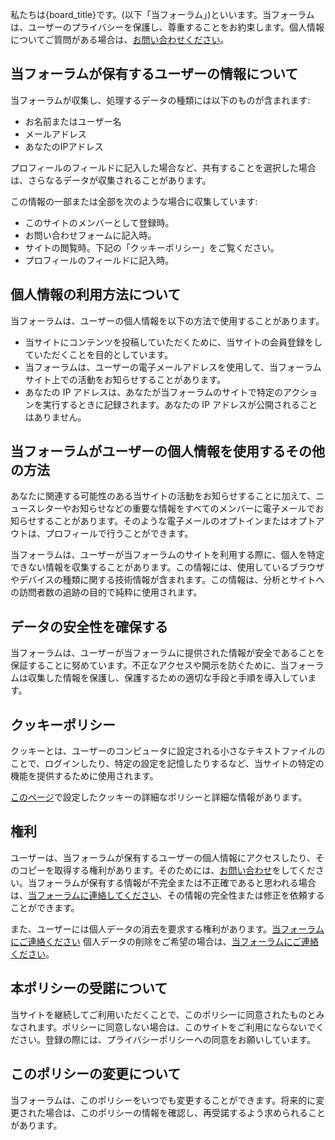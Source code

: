 私たちは{board_title}です。(以下「当フォーラム」)といいます。当フォーラムは、ユーザーのプライバシーを保護し、尊重することをお約束します。個人情報についてご質問がある場合は、[お問い合わせください]({contactUrl})。

## 当フォーラムが保有するユーザーの情報について

当フォーラムが収集し、処理するデータの種類には以下のものが含まれます:

*   お名前またはユーザー名
*   メールアドレス
*   あなたのIPアドレス

プロフィールのフィールドに記入した場合など、共有することを選択した場合は、さらなるデータが収集されることがあります。

この情報の一部または全部を次のような場合に収集しています:

*   このサイトのメンバーとして登録時。
*   お問い合わせフォームに記入時。
*   サイトの閲覧時。下記の「クッキーポリシー」をご覧ください。
*   プロフィールのフィールドに記入時。

## 個人情報の利用方法について

当フォーラムは、ユーザーの個人情報を以下の方法で使用することがあります。

*   当サイトにコンテンツを投稿していただくために、当サイトの会員登録をしていただくことを目的としています。
*   当フォーラムは、ユーザーの電子メールアドレスを使用して、当フォーラムサイト上での活動をお知らせすることがあります。
*   あなたの IP アドレスは、あなたが当フォーラムのサイトで特定のアクションを実行するときに記録されます。あなたの IP アドレスが公開されることはありません。

## 当フォーラムがユーザーの個人情報を使用するその他の方法

あなたに関連する可能性のある当サイトの活動をお知らせすることに加えて、ニュースレターやお知らせなどの重要な情報をすべてのメンバーに電子メールでお知らせすることがあります。そのような電子メールのオプトインまたはオプトアウトは、プロフィールで行うことができます。

当フォーラムは、ユーザーが当フォーラムのサイトを利用する際に、個人を特定できない情報を収集することがあります。この情報には、使用しているブラウザやデバイスの種類に関する技術情報が含まれます。この情報は、分析とサイトへの訪問者数の追跡の目的で純粋に使用されます。

## データの安全性を確保する

当フォーラムは、ユーザーが当フォーラムに提供された情報が安全であることを保証することに努めています。不正なアクセスや開示を防ぐために、当フォーラムは収集した情報を保護し、保護するための適切な手段と手順を導入しています。

## クッキーポリシー

クッキーとは、ユーザーのコンピュータに設定される小さなテキストファイルのことで、ログインしたり、特定の設定を記憶したりするなど、当サイトの特定の機能を提供するために使用されます。

[このページ]({cookieHelp})で設定したクッキーの詳細なポリシーと詳細な情報があります。

## 権利

ユーザーは、当フォーラムが保有するユーザーの個人情報にアクセスしたり、そのコピーを取得する権利があります。そのためには、[お問い合わせ]({contactUrl})をしてください。当フォーラムが保有する情報が不完全または不正確であると思われる場合は、[当フォーラムに連絡してください]({contactUrl})、その情報の完全性または修正を依頼することができます。

また、ユーザーには個人データの消去を要求する権利があります。[当フォーラムにご連絡ください]({contactUrl}) 個人データの削除をご希望の場合は、[当フォーラムにご連絡ください]({contactUrl})。

## 本ポリシーの受諾について

当サイトを継続してご利用いただくことで、このポリシーに同意されたものとみなされます。ポリシーに同意しない場合は、このサイトをご利用にならないでください。登録の際には、プライバシーポリシーへの同意をお願いしています。

## このポリシーの変更について

当フォーラムは、このポリシーをいつでも変更することができます。将来的に変更された場合は、このポリシーの情報を確認し、再受諾するよう求められることがあります。